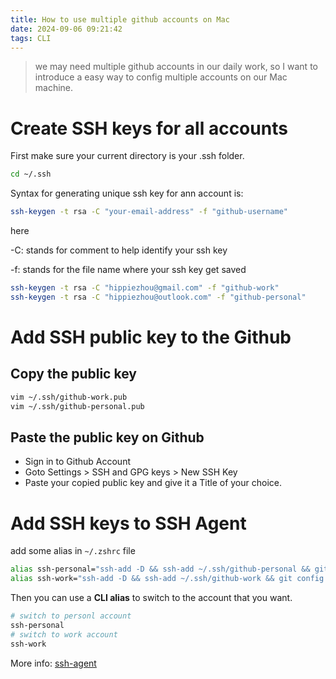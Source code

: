```yaml
---
title: How to use multiple github accounts on Mac
date: 2024-09-06 09:21:42
tags: CLI
---
```


> we may need multiple github accounts in our daily work, so I want to introduce a easy way to config multiple accounts on our Mac machine.

# Create SSH keys for all accounts

First make sure your current directory is your .ssh folder.

```bash
cd ~/.ssh
```

Syntax for generating unique ssh key for ann account is:

```bash
ssh-keygen -t rsa -C "your-email-address" -f "github-username"
```

here

-C: stands for comment to help identify your ssh key

-f: stands for the file name where your ssh key get saved

```bash
ssh-keygen -t rsa -C "hippiezhou@gmail.com" -f "github-work"
ssh-keygen -t rsa -C "hippiezhou@outlook.com" -f "github-personal"
```

# Add SSH public key to the Github

## Copy the public key

```bash
vim ~/.ssh/github-work.pub
vim ~/.ssh/github-personal.pub
```

## Paste the public key on Github

- Sign in to Github Account
- Goto Settings > SSH and GPG keys > New SSH Key
- Paste your copied public key and give it a Title of your choice.

# Add SSH keys to SSH Agent

add some alias in `~/.zshrc` file

```bash
alias ssh-personal="ssh-add -D && ssh-add ~/.ssh/github-personal && git config --global user.name 'happy life' && git config --global user.email 'hippiezhou@outlook.com'"
alias ssh-work="ssh-add -D && ssh-add ~/.ssh/github-work && git config --global user.name 'happy work' && git config --global user.email 'hippiezhou@gmail.com'"
```

Then you can use a **CLI alias** to switch to the account that you want.

```bash
# switch to personl account
ssh-personal
# switch to work account
ssh-work
```

More info: [ssh-agent](https://help.github.com/en/github/authenticating-to-github/generating-a-new-ssh-key-and-adding-it-to-the-ssh-agent)
